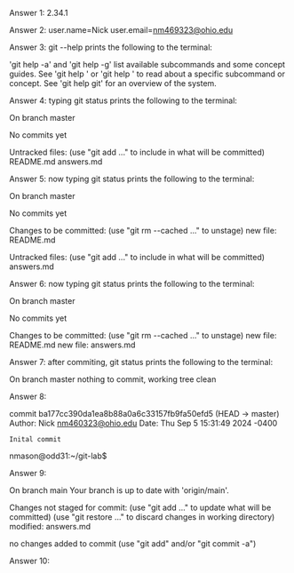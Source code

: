 Answer 1: 2.34.1

Answer 2: user.name=Nick
          user.email=nm469323@ohio.edu

Answer 3: git --help prints the following to the terminal:

'git help -a' and 'git help -g' list available subcommands and some
concept guides. See 'git help <command>' or 'git help <concept>'
to read about a specific subcommand or concept.
See 'git help git' for an overview of the system.

Answer 4: typing git status prints the following to the terminal:

On branch master

No commits yet

Untracked files:
  (use "git add <file>..." to include in what will be committed)
	README.md
	answers.md

Answer 5: now typing git status prints the following to the terminal:

On branch master

No commits yet

Changes to be committed:
  (use "git rm --cached <file>..." to unstage)
	new file:   README.md

Untracked files:
  (use "git add <file>..." to include in what will be committed)
	answers.md

Answer 6: now typing git status prints the following to the terminal:

On branch master

No commits yet

Changes to be committed:
  (use "git rm --cached <file>..." to unstage)
	new file:   README.md
	new file:   answers.md


Answer 7: after commiting, git status prints the following to the terminal:

On branch master
nothing to commit, working tree clean

Answer 8: 

commit ba177cc390da1ea8b88a0a6c33157fb9fa50efd5 (HEAD -> master)
Author: Nick <nm460323@ohio.edu>
Date:   Thu Sep 5 15:31:49 2024 -0400

    Inital commit
nmason@odd31:~/git-lab$ 

Answer 9: 

On branch main
Your branch is up to date with 'origin/main'.

Changes not staged for commit:
  (use "git add <file>..." to update what will be committed)
  (use "git restore <file>..." to discard changes in working directory)
	modified:   answers.md

no changes added to commit (use "git add" and/or "git commit -a")

Answer 10: